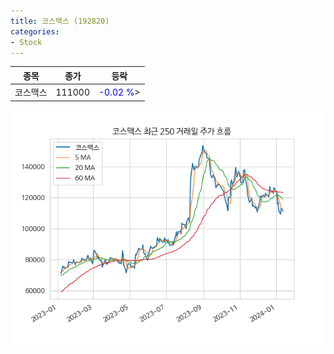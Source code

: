 ```yaml
---
title: 코스맥스 (192820)
categories:
- Stock
---
```


|종목|종가|등락|
|----|----|----|
|코스맥스|111000|<span style="color: blue">-0.02 %</span>>|

<!-- more -->

![192820](/assets/images/stock/192820.png)